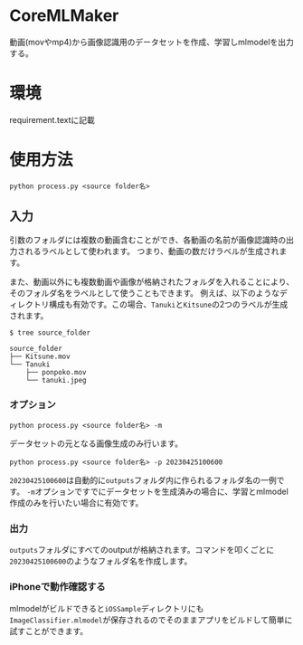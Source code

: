 # CoreMLMaker
動画(movやmp4)から画像認識用のデータセットを作成、学習しmlmodelを出力する。


# 環境
requirement.textに記載


# 使用方法
```
python process.py <source folder名>   
```
## 入力
引数のフォルダには複数の動画含むことができ、各動画の名前が画像認識時の出力されるラベルとして使われます。
つまり、動画の数だけラベルが生成されます。

また、動画以外にも複数動画や画像が格納されたフォルダを入れることにより、そのフォルダ名をラベルとして使うこともできます。
例えば、以下のようなディレクトリ構成も有効です。この場合、`Tanuki`と`Kitsune`の2つのラベルが生成されます。

```
$ tree source_folder                                                       

source_folder
├── Kitsune.mov
└── Tanuki
    ├── ponpoko.mov
    └── tanuki.jpeg
```

### オプション
```
python process.py <source folder名> -m
```
データセットの元となる画像生成のみ行います。

```
python process.py <source folder名> -p 20230425100600
```
`20230425100600`は自動的に`outputs`フォルダ内に作られるフォルダ名の一例です。
`-m`オプションですでにデータセットを生成済みの場合に、学習とmlmodel作成のみを行いたい場合に有効です。

### 出力
`outputs`フォルダにすべてのoutputが格納されます。コマンドを叩くごとに`20230425100600`のようなフォルダ名を作成します。


### iPhoneで動作確認する

mlmodelがビルドできると`iOSSample`ディレクトリにも`ImageClassifier.mlmodel`が保存されるのでそのままアプリをビルドして簡単に試すことができます。